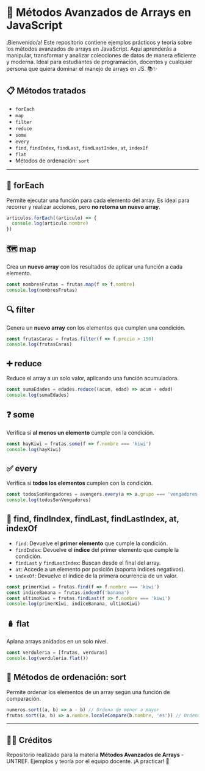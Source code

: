 # 🚀 Métodos Avanzados de Arrays en JavaScript

¡Bienvenido/a! Este repositorio contiene ejemplos prácticos y teoría sobre los métodos avanzados de arrays en JavaScript. Aquí aprenderás a manipular, transformar y analizar colecciones de datos de manera eficiente y moderna. Ideal para estudiantes de programación, docentes y cualquier persona que quiera dominar el manejo de arrays en JS. 📚✨

## 📋 Métodos tratados
- `forEach`
- `map`
- `filter`
- `reduce`
- `some`
- `every`
- `find`, `findIndex`, `findLast`, `findLastIndex`, `at`, `indexOf`
- `flat`
- Métodos de ordenación: `sort`

---

## 🔄 forEach
Permite ejecutar una función para cada elemento del array. Es ideal para recorrer y realizar acciones, pero **no retorna un nuevo array**.

```js
articulos.forEach((articulo) => {
  console.log(articulo.nombre)
})
```

## 🗺️ map
Crea un **nuevo array** con los resultados de aplicar una función a cada elemento.

```js
const nombresFrutas = frutas.map(f => f.nombre)
console.log(nombresFrutas)
```

## 🔍 filter
Genera un **nuevo array** con los elementos que cumplen una condición.

```js
const frutasCaras = frutas.filter(f => f.precio > 150)
console.log(frutasCaras)
```

## ➕ reduce
Reduce el array a un solo valor, aplicando una función acumuladora.

```js
const sumaEdades = edades.reduce((acum, edad) => acum + edad)
console.log(sumaEdades)
```

## ❓ some
Verifica si **al menos un elemento** cumple con la condición.

```js
const hayKiwi = frutas.some(f => f.nombre === 'kiwi')
console.log(hayKiwi)
```

## ✅ every
Verifica si **todos los elementos** cumplen con la condición.

```js
const todosSonVengadores = avengers.every(a => a.grupo === 'vengadores')
console.log(todosSonVengadores)
```

## 🔎 find, findIndex, findLast, findLastIndex, at, indexOf
- `find`: Devuelve el **primer elemento** que cumple la condición.
- `findIndex`: Devuelve el **índice** del primer elemento que cumple la condición.
- `findLast` y `findLastIndex`: Buscan desde el final del array.
- `at`: Accede a un elemento por posición (soporta índices negativos).
- `indexOf`: Devuelve el índice de la primera ocurrencia de un valor.

```js
const primerKiwi = frutas.find(f => f.nombre === 'kiwi')
const indiceBanana = frutas.indexOf('banana')
const ultimoKiwi = frutas.findLast(f => f.nombre === 'kiwi')
console.log(primerKiwi, indiceBanana, ultimoKiwi)
```

## 🪆 flat
Aplana arrays anidados en un solo nivel.

```js
const verduleria = [frutas, verduras]
console.log(verduleria.flat())
```

## 🔢 Métodos de ordenación: sort
Permite ordenar los elementos de un array según una función de comparación.

```js
numeros.sort((a, b) => a - b) // Ordena de menor a mayor
frutas.sort((a, b) => a.nombre.localeCompare(b.nombre, 'es')) // Ordena alfabéticamente
```

---

## 🧑‍💻 Créditos
Repositorio realizado para la materia **Métodos Avanzados de Arrays** - UNTREF. Ejemplos y teoría por el equipo docente. ¡A practicar! 💪
